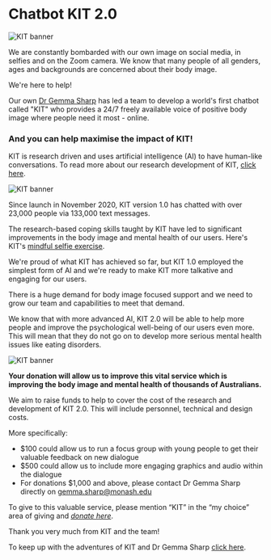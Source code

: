 # Chatbot KIT 2.0

![KIT banner](https://www.monash.edu/__data/assets/image/0007/2861926/varieties/banner.static.medium.jpg)

We are constantly bombarded with our own image on social media, in selfies and on the Zoom camera. We know that many people of all genders, ages and backgrounds are concerned about their body image.

We're here to help!

Our own [Dr Gemma Sharp](https://research.monash.edu/en/persons/gemma-sharp) has led a team to develop a world's first chatbot called "KIT" who provides a 24/7 freely available voice of positive body image where people need it most - online.

### And you can help maximise the impact of KIT!

KIT is research driven and uses artificial intelligence (AI) to have human-like conversations. To read more about our research development of KIT, [click here](https://www.jmir.org/2021/6/e27807/).

![KIT banner](https://www.monash.edu/__data/assets/image/0004/2861932/varieties/banner.static.medium.png)

Since launch in November 2020, KIT version 1.0 has chatted with over 23,000 people via 133,000 text messages.

The research-based coping skills taught by KIT have led to significant improvements in the body image and mental health of our users. Here's KIT's [mindful selfie exercise](https://www.youtube.com/watch?v=snuIhZpL-aU&amp;feature=youtu.be).

We're proud of what KIT has achieved so far, but KIT 1.0 employed the simplest form of AI and we're ready to make KIT more talkative and engaging for our users.

There is a huge demand for body image focused support and we need to grow our team and capabilities to meet that demand.

We know that with more advanced AI, KIT 2.0 will be able to help more people and improve the psychological well-being of our users even more. This will mean that they do not go on to develop more serious mental health issues like eating disorders.

![KIT banner](https://www.monash.edu/__data/assets/image/0005/2861933/varieties/banner.static.medium.jpg)

**Your donation will allow us to improve this vital service which is improving the body image and mental health of thousands of Australians.**

We aim to raise funds to help to cover the cost of the research and development of KIT 2.0. This will include personnel, technical and design costs.

More specifically:

- $100 could allow us to run a focus group with young people to get their valuable feedback on new dialogue
- $500 could allow us to include more engaging graphics and audio within the dialogue
- For donations $1,000 and above, please contact Dr Gemma Sharp directly on <a href="mailto:gemma.sharp@monash.edu">gemma.sharp@monash.edu</a>

To give to this valuable service, please mention “KIT” in the “my choice” area of giving and [_donate here_](https://alumni-friends.monash.edu/ascendportal/s/maprc).

Thank you very much from KIT and the team!

To keep up with the adventures of KIT and Dr Gemma Sharp [click here](https://twitter.com/gemmasharp11).


<script src="https://www.gstatic.com/dialogflow-console/fast/messenger-cx/bootstrap.js?v=1"></script>
<df-messenger df-cx="true" location="australia-southeast1" chat-title="KIT-2.0" chat-icon="https://d3gu1620mcm00t.cloudfront.net/images/chattokit.png" agent-id="b975dd3f-8aaa-4873-894e-005afbfd9d6c" language-code="en">
</df-messenger>
